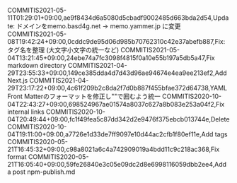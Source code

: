 COMMITIS2021-05-11T01:29:01+09:00,ae9f8434d6a5080d5cbadf9002485d663bda2d54,Update: ドメインをmemo.basd4g.net -> memo.yammer.jp に変更
COMMITIS2021-05-08T19:42:24+09:00,0cddc9de95d06d985b70762310c42e37abefb887,Fix: タグ名を整理 (大文字小文字の統一など)
COMMITIS2021-05-04T13:21:45+09:00,24ebe74a7fc3098f4815f0a10e55b197a5db5a47,Fix markdown directory
COMMITIS2021-04-29T23:55:33+09:00,149ce385dda4d7d43d96ae94674e4ea9ee213ef2,Add Next.js
COMMITIS2021-04-29T23:17:22+09:00,4c61f209b2c8da2f7d0b887f455bfae372d64738,YAML Front Matterのフォーマットを修正し""で囲むよう統一
COMMITIS2020-10-04T22:43:27+09:00,698524967ae01574a8037c627a8b083e253a04f2,Fix internal links
COMMITIS2020-10-04T20:49:44+09:00,fc1f49fea5c87dd342d2e9476f375ebcb013744e,Delete <br/>
COMMITIS2020-10-04T19:11:00+09:00,a7726e1d33de7ff9097e10d44ac2cfb1f80ef11e,Add tags
COMMITIS2020-05-21T16:45:32+09:00,c98a8021a6c4a742909019a4bdd11c9c218ac368,Fix format
COMMITIS2020-05-21T16:05:40+09:00,59fe26840e3c05e09dc2d8e6998116059dbb2ee4,Add a post npm-publish.md
